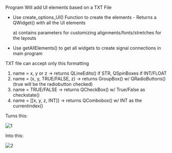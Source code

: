 Program Will add UI elements based on a TXT File

- Use create_options_UI() Function to create the elements - Returns a QWidget() with all the UI elements

  a) contains parameters for customizing alignments/fonts/stretches for the layouts

- Use getAllElements() to get all widgets to create signal connections in main program


TXT file can accept only this formatting

1) name = x, y or z                ->   returns QLineEdits() if STR, QSpinBoxes if INT/FLOAT
2) name = (x, y, TRUE/FALSE, z)    ->   returns GroupBox() w/ QRadioButtons()   (true will be the radiobutton checked)
3) name = TRUE/FALSE               ->   returns QCheckBox()  w/ True/False as checkstate()
4) name = [[x, y, z, INT]]         ->   returns QCombobox()  w/ INT as the currentindex() 


Turns this:

![1](https://github.com/jxfuller1/Create_Settings_UI_PyQt5/assets/123666150/2b2e9bce-8591-4772-a936-ef03cb57083a)

Into this:

![2](https://github.com/jxfuller1/Create_Settings_UI_PyQt5/assets/123666150/e9b275e6-a07b-48ee-8dde-7b5120efffb5)
